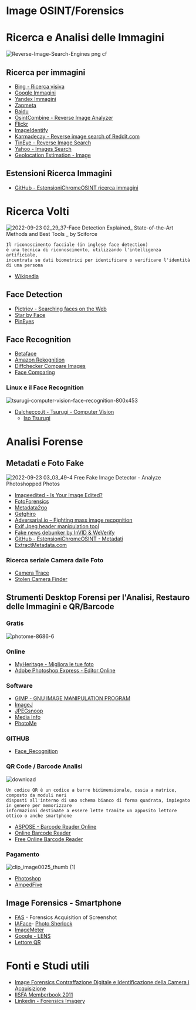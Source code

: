# Image OSINT/Forensics
# Ricerca e Analisi delle Immagini 

![Reverse-Image-Search-Engines png cf](https://user-images.githubusercontent.com/98583912/191872805-dafa7aa6-63dc-4542-a3ed-695ef1b64a0e.jpg)


## Ricerca per immagini
- [Bing - Ricerca visiva](https://www.bing.com/visualsearch?sklsharecode=4BHJRI&FORM=CLMRDR)
- [Google Immagini](https://images.google.com/)
- [Yandex Immagini](https://yandex.com/images/)
- [Zapmeta](https://www.zapmeta.com/)
- [Baidu](http://image.baidu.com/)
- [OsintCombine - Reverse Image Analyzer](https://www.osintcombine.com/reverse-image-analyzer)
- [Flickr](https://secure.flickr.com/)
- [ImageIdentify](https://www.imageidentify.com/)
- [Karmadecay - Reverse image search of Reddit.com](http://karmadecay.com/)
- [TinEye - Reverse Image Search](https://tineye.com/)
- [Yahoo - Images Search](https://images.search.yahoo.com/)
- [Geolocation Estimation - Image](https://labs.tib.eu/geoestimation/)

## Estensioni Ricerca Immagini
- [GitHub - EstensioniChromeOSINT ricerca immagini](https://github.com/CScorza/EstensioniChromeOSINT#ricerca-immagini)

# Ricerca Volti
![2022-09-23 02_29_37-Face Detection Explained_ State-of-the-Art Methods and Best Tools _ by Sciforce ](https://user-images.githubusercontent.com/98583912/191873265-de0d049f-16aa-4349-991f-2a8e054f702c.png)

```
Il riconoscimento facciale (in inglese face detection) 
è una tecnica di riconoscimento, utilizzando l'intelligenza artificiale, 
incentrata su dati biometrici per identificare o verificare l'identità di una persona
```
- [Wikipedia](https://it.wikipedia.org/wiki/Riconoscimento_facciale)


## Face Detection
- [Pictriev - Searching faces on the Web](http://www.pictriev.com/)
- [Star by Face](https://starbyface.com/)
- [PinEyes](https://pimeyes.com/en)

## Face Recognition
- [Betaface](https://betaface.com/demo_old.html)
- [Amazon Rekognition](https://eu-central-1.console.aws.amazon.com/rekognition/home?region=eu-central-1#/)
- [Diffchecker  Compare Images](https://www.diffchecker.com/image-diff/)
- [Face Comparing](https://www.faceplusplus.com/face-comparing/)

### Linux e il Face Recognition
![tsurugi-computer-vision-face-recognition-800x453](https://user-images.githubusercontent.com/98583912/191876985-ceb7162e-8e26-4ffd-82d1-dd37a62a761b.jpg)
- [Dalchecco.it - Tsurugi - Computer Vision](https://www.dalchecco.it/tsurugi-linux-lab-2019-1-download/)
   - [Iso Tsurugi](https://tsurugi-linux.org/downloads.php)

# Analisi Forense
## Metadati e Foto Fake
![2022-09-23 03_03_49-4 Free Fake Image Detector - Analyze Photoshopped Photos](https://user-images.githubusercontent.com/98583912/191875696-97fa0dcc-3f66-4af9-be43-3a65dc4096ff.jpg)

- [Imageedited - Is Your Image Edited?](http://imageedited.com/)
- [FotoForensics](https://fotoforensics.com/)
- [Metadata2go](https://www.metadata2go.com/)
- [Getghiro](http://www.getghiro.org/)
- [Adversarial.io – Fighting mass image recognition](https://adversarial.io/)
- [Exif Jpeg header manipulation tool](https://www.sentex.ca/~mwandel/jhead/)
- [Fake news debunker by InVID & WeVerify](https://chrome.google.com/webstore/detail/fake-news-debunker-by-inv/mhccpoafgdgbhnjfhkcmgknndkeenfhe?hl=it)
- [GitHub - EstensioniChromeOSINT - Metadati](https://github.com/CScorza/EstensioniChromeOSINT#metadati)
- [ExtractMetadata.com](https://www.extractmetadata.com/)

### Ricerca seriale Camera dalle Foto
- [Camera Trace](http://www.cameratrace.com/trace)
- [Stolen Camera Finder](https://www.stolencamerafinder.com/)

## Strumenti Desktop Forensi per l'Analisi, Restauro delle Immagini e QR/Barcode

### Gratis
![photome-8686-6](https://user-images.githubusercontent.com/98583912/191875217-598f19b6-f93c-4a1a-ae56-4cc92aa77d80.jpg)

### Online
- [MyHeritage - Migliora le tue foto](https://www.myheritage.nl/photo-enhancer)
- [Adobe Photoshop Express - Editor Online](https://express.adobe.com/it-IT/sp/design/post/new?workflow=blank&startingMenu=photos&_branch_match_id=1099944024871950226&_branch_referrer=H4sIAAAAAAAAA8soKSkottLXT0zJT0otLkgsyi7ILy7RSywo0MvJzMvW9%2FYKCDVI8ciPyE8CAPtH04orAAAA)

### Software
- [GIMP - GNU IMAGE MANIPULATION PROGRAM](https://www.gimp.org/)
- [ImageJ](https://imagej.net/software/fiji/downloads)
- [JPEGsnoop](https://jpegsnoop.it.uptodown.com/windows)
- [Media Info](https://mediaarea.net/it/MediaInfo)
- [PhotoMe](https://www.photome.de/home_en.html)

### GITHUB
- [Face_Recognition](https://github.com/ageitgey/face_recognition)

### QR Code / Barcode Analisi
![download](https://user-images.githubusercontent.com/98583912/194751658-ae878ebf-636c-4f7d-abd2-33152c28e123.png)
```
Un codice QR è un codice a barre bidimensionale, ossia a matrice, composto da moduli neri 
disposti all'interno di uno schema bianco di forma quadrata, impiegato in genere per memorizzare 
informazioni destinate a essere lette tramite un apposito lettore ottico o anche smartphone
```
- [ASPOSE - Barcode Reader Online](https://products.aspose.app/barcode/recognize)
- [Online Barcode Reader](https://www.onlinebarcodereader.com/)
- [Free Online Barcode Reader](https://online-barcode-reader.inliteresearch.com/)

### Pagamento
![clip_image0025_thumb (1)](https://user-images.githubusercontent.com/98583912/191876099-16fb7e99-f888-4cd4-b306-cca7a776b03c.jpg)

- [Photoshop](https://www.adobe.com/it/creativecloud/photography.html?gclid=Cj0KCQjwj7CZBhDHARIsAPPWv3cQFwWNwDrJCibzem1GUrNIgVnyKA0-ud2gBwdDHQy-paRgBI71tJcaAvkVEALw_wcB&mv=search&mv=search&sdid=LZ32SYVR&ef_id=Cj0KCQjwj7CZBhDHARIsAPPWv3cQFwWNwDrJCibzem1GUrNIgVnyKA0-u[d2gBwdDHQy-p[aRgBI71tJcaAvkVEALw_wcB:G:s&s_kwcid=AL!3085!3!340641313435!e!!g!!photoshop!1457478956!59242745680)
- [AmpedFive](https://ampedsoftware.com/it/)

## Image Forensics - Smartphone
- [FAS](https://play.google.com/store/apps/details?id=com.fas.app&hl=it&gl=US) - Forensics Acquisition of Screenshot
- [IAFace](https://play.google.com/store/apps/details?id=tk.smh17.iaface&hl=it&gl=US)- [Photo Sherlock](https://play.google.com/store/apps/details?id=hippeis.com.photochecker&hl=it&gl=US)
- [ImageMeter](https://play.google.com/store/apps/details?id=de.dirkfarin.imagemeter&hl=it&gl=US)
- [Google - LENS](https://play.google.com/store/apps/details?id=com.google.ar.lens&hl=it&gl=US)
- [Lettore QR](https://play.google.com/store/apps/details?id=com.teacapps.barcodescanner&hl=it&gl=US)


# Fonti e Studi utili 
- [Image Forensics Contraffazione Digitale e Identificazione della Camera i Acquisizione](https://www.dmi.unict.it/~battiato/download/IISFA%202009%20004635290da42dce59000000.pdf)
- [IISFA Memberbook 2011](https://www.dmi.unict.it/~battiato/download/IISFAMemberbook2011.pdf) 
- [Linkedin - Forensics Imagery](https://www.linkedin.com/posts/scorzaosint01_forensics-imaginery-manucar-activity-6944889688990089216-aD2f?utm_source=share&utm_medium=member_desktop)
